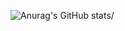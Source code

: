 ![Anurag's GitHub stats](https://github-readme-stats.vercel.app/api?username=miniato2&show_icons=true&theme=radical)/

